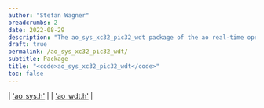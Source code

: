 ```yaml
---
author: "Stefan Wagner"
breadcrumbs: 2
date: 2022-08-29
description: "The ao_sys_xc32_pic32_wdt package of the ao real-time operating system."
draft: true
permalink: /ao_sys_xc32_pic32_wdt/ 
subtitle: Package
title: "<code>ao_sys_xc32_pic32_wdt</code>"
toc: false
---
```


| ['ao_sys.h'](ao_sys.h.md) |
| ['ao_wdt.h'](ao_wdt.h.md) |
